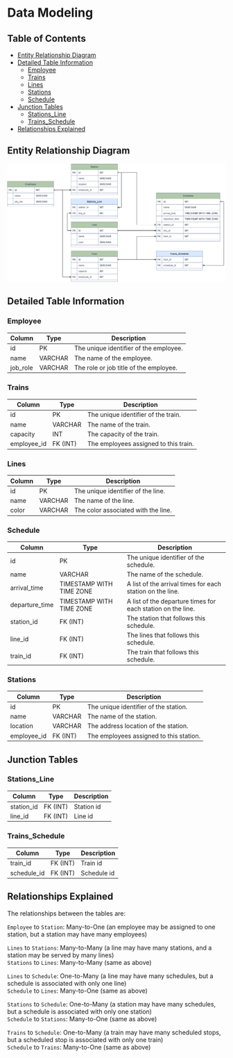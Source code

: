 # Data Modeling #

## Table of Contents ##

- [Entity Relationship Diagram](#entity-relationship-diagram-)
- [Detailed Table Information](#detailed-table-information-)
    - [Employee](#employee-)
    - [Trains](#trains-)
    - [Lines](#lines-)
    - [Stations](#stations-)
    - [Schedule](#schedule-)
- [Junction Tables](#junction-tables-)
    - [Stations_Line](#stationsline-)
    - [Trains_Schedule](#trainsschedule-)
- [Relationships Explained](#relationships-explained-)

## Entity Relationship Diagram ##

![ERD - Metro](ERD_Metro.png)

## Detailed Table Information ##

### Employee ###

| Column   | Type    | Description                            |
|----------|---------|----------------------------------------|
| id       | PK      | The unique identifier of the employee. |
| name     | VARCHAR | The name of the employee.              |
| job_role | VARCHAR | The role or job title of the employee. |

### Trains ###

| Column      | Type     | Description                           |
|-------------|----------|---------------------------------------|
| id          | PK       | The unique identifier of the train.   |
| name        | VARCHAR  | The name of the train.                |
| capacity    | INT      | The capacity of the train.            |
| employee_id | FK (INT) | The employees assigned to this train. |

### Lines ###

| Column | Type    | Description                         |
|--------|---------|-------------------------------------|
| id     | PK      | The unique identifier of the line.  |
| name   | VARCHAR | The name of the line.               |
| color  | VARCHAR | The color associated with the line. |

### Schedule ###

| Column         | Type                     | Description                                                 |
|----------------|--------------------------|-------------------------------------------------------------|
| id             | PK                       | The unique identifier of the schedule.                      |
| name           | VARCHAR                  | The name of the schedule.                                   |
| arrival_time   | TIMESTAMP WITH TIME ZONE | A list of the arrival times for each station on the line.   |
| departure_time | TIMESTAMP WITH TIME ZONE | A list of the departure times for each station on the line. |
| station_id     | FK (INT)                 | The station that follows this schedule.                     |
| line_id        | FK (INT)                 | The lines that follows this schedule.                       |
| train_id       | FK (INT)                 | The train that follows this schedule.                       |

### Stations ###

| Column      | Type     | Description                             |
|-------------|----------|-----------------------------------------|
| id          | PK       | The unique identifier of the station.   |
| name        | VARCHAR  | The name of the station.                |
| location    | VARCHAR  | The address location of the station.    |
| employee_id | FK (INT) | The employees assigned to this station. |

## Junction Tables ##

### Stations_Line ###

| Column     | Type     | Description |
|------------|----------|-------------|
| station_id | FK (INT) | Station id  |
| line_id    | FK (INT) | Line id     |

### Trains_Schedule ###

| Column      | Type     | Description |
|-------------|----------|-------------|
| train_id    | FK (INT) | Train id    |
| schedule_id | FK (INT) | Schedule id |

## Relationships Explained ##

The relationships between the tables are:

`Employee` to `Station`: Many-to-One (an employee may be assigned to one station, but a station may have many employees)

`Lines` to `Stations`: Many-to-Many (a line may have many stations, and a station may be served by many lines)
\
`Stations` to `Lines`: Many-to-Many (same as above)

`Lines` to `Schedule`: One-to-Many (a line may have many schedules, but a schedule is associated with only one line)
\
`Schedule` to `Lines`: Many-to-One (same as above)

`Stations` to `Schedule`: One-to-Many (a station may have many schedules, but a schedule is associated with only one
station)
\
`Schedule` to `Stations`: Many-to-One (same as above)

`Trains` to `Schedule`: One-to-Many (a train may have many scheduled stops, but a scheduled stop is associated with only
one train)
\
`Schedule` to `Trains`: Many-to-One (same as above)
